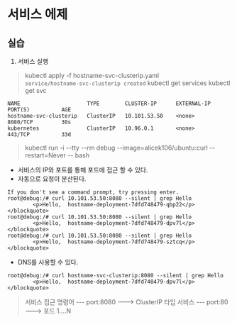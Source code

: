 # 서비스 에제

## 실습
1. 서비스 실행  
> kubectl apply -f hostname-svc-clusterip.yaml     
```service/hostname-svc-clusterip created```
> kubectl get services
> kubectl get svc
```
NAME                     TYPE        CLUSTER-IP      EXTERNAL-IP   PORT(S)          AGE
hostname-svc-clusterip   ClusterIP   10.101.53.50    <none>        8080/TCP         30s
kubernetes               ClusterIP   10.96.0.1       <none>        443/TCP          33d
```
> kubectl run -i --tty --rm debug --image=alicek106/ubuntu:curl --restart=Never -- bash
- 서비스의 IP와 포트를 통해 포드에 접근 할 수 있다.
- 자동으로 요청이 분산된다.
```
If you don't see a command prompt, try pressing enter.
root@debug:/# curl 10.101.53.50:8080 --silent | grep Hello
        <p>Hello,  hostname-deployment-7dfd748479-qbp22</p>     </blockquote>
root@debug:/# curl 10.101.53.50:8080 --silent | grep Hello
        <p>Hello,  hostname-deployment-7dfd748479-dpv7l</p>     </blockquote>
root@debug:/# curl 10.101.53.50:8080 --silent | grep Hello
        <p>Hello,  hostname-deployment-7dfd748479-sztcq</p>     </blockquote>
```
- DNS를 사용할 수 있다.
```
root@debug:/# curl hostname-svc-clusterip:8080 --silent | grep Hello
        <p>Hello,  hostname-deployment-7dfd748479-dpv7l</p>     </blockquote>
```

> 서비스 접근 명령어 --- port:8080 ---> ClusterIP 타입 서비스 --- port:80 ---> 포드 1....N
 
